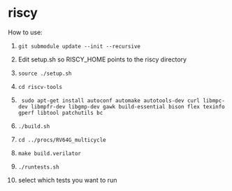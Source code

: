 riscy
=====

How to use:

1. `git submodule update --init --recursive`

2. Edit setup.sh so RISCY_HOME points to the riscy directory

3. `source ./setup.sh`

4. `cd riscv-tools`

5. ` sudo apt-get install autoconf automake autotools-dev curl libmpc-dev libmpfr-dev libgmp-dev gawk build-essential bison flex texinfo gperf libtool patchutils bc`

6. `./build.sh`

7. `cd ../procs/RV64G_multicycle`

8. `make build.verilator`

9. `./runtests.sh`

10. select which tests you want to run
